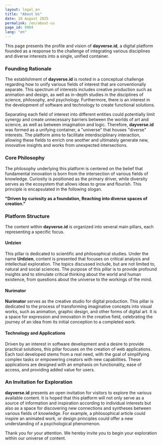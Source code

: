 ```yaml
---
layout: legal_en
title: "About Us"
date: 10 August 2025
permalink: /en/about-us
page_id: 9904
lang: "en"
---
```


This page presents the profile and vision of **dayverse.id**, a digital platform founded as a response to the challenge of integrating various disciplines and diverse interests into a single, unified container.

### **Founding Rationale**

The establishment of **dayverse.id** is rooted in a conceptual challenge regarding how to unify various fields of interest that are conventionally separate. This spectrum of interests includes creative production such as animation and design, as well as in-depth studies in the disciplines of science, philosophy, and psychology. Furthermore, there is an interest in the development of software and technology to create functional solutions.

Separating each field of interest into different entities could potentially limit synergy and create unnecessary barriers between the worlds of art and science, as well as between imagination and logic. Therefore, **dayverse.id** was formed as a unifying container, a "universe" that houses "diverse" interests. The platform aims to facilitate interdisciplinary interaction, allowing these fields to enrich one another and ultimately generate new, innovative insights and works from unexpected intersections.

### **Core Philosophy**

The philosophy underlying this platform is centered on the belief that fundamental innovation is born from the intersection of various fields of knowledge. Curiosity is positioned as the primary driver, while diversity serves as the ecosystem that allows ideas to grow and flourish. This principle is encapsulated in the following slogan.

**"Driven by curiosity as a foundation, Reaching into diverse spaces of creation."**

### **Platform Structure**

The content within **dayverse.id** is organized into several main pillars, each representing a specific focus.

#### **Urdzien**

This pillar is dedicated to scientific and philosophical studies. Under the name **Urdzien**, content is presented that focuses on critical analysis and intellectual exploration. The topics discussed include, but are not limited to, natural and social sciences. The purpose of this pillar is to provide profound insights and to stimulate critical thinking about the world and human existence, from questions about the universe to the workings of the mind.

#### **Nurimator**

**Nurimator** serves as the creative studio for digital production. This pillar is dedicated to the process of transforming imaginative concepts into visual works, such as animation, graphic design, and other forms of digital art. It is a space for expression and innovation in the creative field, celebrating the journey of an idea from its initial conception to a completed work.

#### **Technology and Applications**

Driven by an interest in software development and a desire to provide practical solutions, this pillar focuses on the creation of web applications. Each tool developed stems from a real need, with the goal of simplifying complex tasks or empowering creators with new capabilities. These applications are designed with an emphasis on functionality, ease of access, and providing added value for users.

### **An Invitation for Exploration**

**dayverse.id** presents an open invitation for visitors to explore the various available content. It is hoped that this platform will not only serve as a source of information and inspiration according to individual interests but also as a space for discovering new connections and syntheses between various fields of knowledge. For example, a philosophical article could inspire an animated work, or design principles could offer a new understanding of a psychological phenomenon.

Thank you for your attention. We hereby invite you to begin your exploration within our universe of content.
